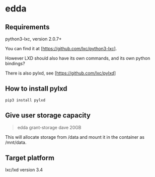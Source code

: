 # edda

## Requirements

python3-lxc, version 2.0.7+


You can find it at [https://github.com/lxc/python3-lxc].

However LXD should also have its own commands, and its own python bindings?

There is also pylxd, see [https://github.com/lxc/pylxd]

## How to install pylxd

    pip3 install pylxd

## Give user storage capacity

> edda grant-storage dave 20GB

This will allocate storage from /data and mount it in the container as
/mnt/data.

## Target platform

lxc/lxd version 3.4
